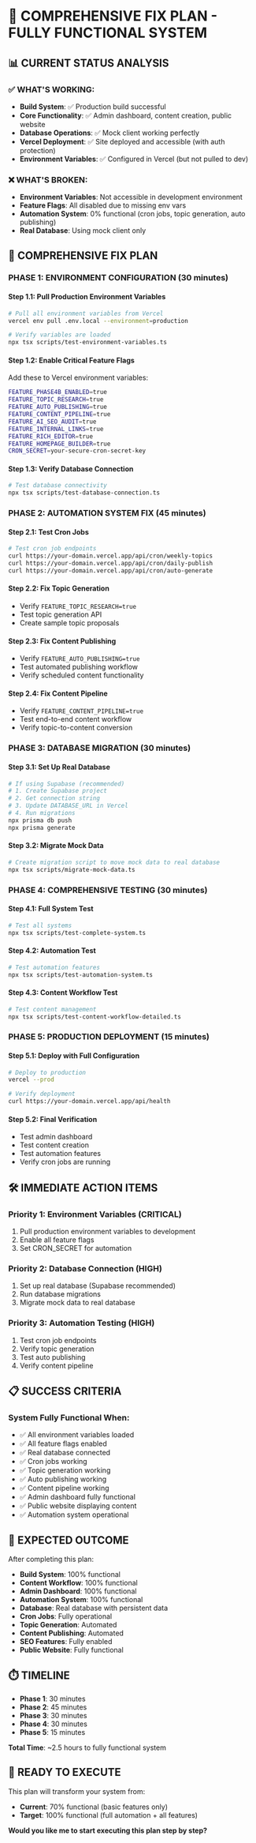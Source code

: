 # 🚀 **COMPREHENSIVE FIX PLAN - FULLY FUNCTIONAL SYSTEM**

## 📊 **CURRENT STATUS ANALYSIS**

### ✅ **WHAT'S WORKING:**
- **Build System**: ✅ Production build successful
- **Core Functionality**: ✅ Admin dashboard, content creation, public website
- **Database Operations**: ✅ Mock client working perfectly
- **Vercel Deployment**: ✅ Site deployed and accessible (with auth protection)
- **Environment Variables**: ✅ Configured in Vercel (but not pulled to dev)

### ❌ **WHAT'S BROKEN:**
- **Environment Variables**: Not accessible in development environment
- **Feature Flags**: All disabled due to missing env vars
- **Automation System**: 0% functional (cron jobs, topic generation, auto publishing)
- **Real Database**: Using mock client only

## 🎯 **COMPREHENSIVE FIX PLAN**

### **PHASE 1: ENVIRONMENT CONFIGURATION (30 minutes)**

#### **Step 1.1: Pull Production Environment Variables**
```bash
# Pull all environment variables from Vercel
vercel env pull .env.local --environment=production

# Verify variables are loaded
npx tsx scripts/test-environment-variables.ts
```

#### **Step 1.2: Enable Critical Feature Flags**
Add these to Vercel environment variables:
```bash
FEATURE_PHASE4B_ENABLED=true
FEATURE_TOPIC_RESEARCH=true
FEATURE_AUTO_PUBLISHING=true
FEATURE_CONTENT_PIPELINE=true
FEATURE_AI_SEO_AUDIT=true
FEATURE_INTERNAL_LINKS=true
FEATURE_RICH_EDITOR=true
FEATURE_HOMEPAGE_BUILDER=true
CRON_SECRET=your-secure-cron-secret-key
```

#### **Step 1.3: Verify Database Connection**
```bash
# Test database connectivity
npx tsx scripts/test-database-connection.ts
```

### **PHASE 2: AUTOMATION SYSTEM FIX (45 minutes)**

#### **Step 2.1: Test Cron Jobs**
```bash
# Test cron job endpoints
curl https://your-domain.vercel.app/api/cron/weekly-topics
curl https://your-domain.vercel.app/api/cron/daily-publish
curl https://your-domain.vercel.app/api/cron/auto-generate
```

#### **Step 2.2: Fix Topic Generation**
- Verify `FEATURE_TOPIC_RESEARCH=true`
- Test topic generation API
- Create sample topic proposals

#### **Step 2.3: Fix Content Publishing**
- Verify `FEATURE_AUTO_PUBLISHING=true`
- Test automated publishing workflow
- Verify scheduled content functionality

#### **Step 2.4: Fix Content Pipeline**
- Verify `FEATURE_CONTENT_PIPELINE=true`
- Test end-to-end content workflow
- Verify topic-to-content conversion

### **PHASE 3: DATABASE MIGRATION (30 minutes)**

#### **Step 3.1: Set Up Real Database**
```bash
# If using Supabase (recommended)
# 1. Create Supabase project
# 2. Get connection string
# 3. Update DATABASE_URL in Vercel
# 4. Run migrations
npx prisma db push
npx prisma generate
```

#### **Step 3.2: Migrate Mock Data**
```bash
# Create migration script to move mock data to real database
npx tsx scripts/migrate-mock-data.ts
```

### **PHASE 4: COMPREHENSIVE TESTING (30 minutes)**

#### **Step 4.1: Full System Test**
```bash
# Test all systems
npx tsx scripts/test-complete-system.ts
```

#### **Step 4.2: Automation Test**
```bash
# Test automation features
npx tsx scripts/test-automation-system.ts
```

#### **Step 4.3: Content Workflow Test**
```bash
# Test content management
npx tsx scripts/test-content-workflow-detailed.ts
```

### **PHASE 5: PRODUCTION DEPLOYMENT (15 minutes)**

#### **Step 5.1: Deploy with Full Configuration**
```bash
# Deploy to production
vercel --prod

# Verify deployment
curl https://your-domain.vercel.app/api/health
```

#### **Step 5.2: Final Verification**
- Test admin dashboard
- Test content creation
- Test automation features
- Verify cron jobs are running

## 🛠️ **IMMEDIATE ACTION ITEMS**

### **Priority 1: Environment Variables (CRITICAL)**
1. Pull production environment variables to development
2. Enable all feature flags
3. Set CRON_SECRET for automation

### **Priority 2: Database Connection (HIGH)**
1. Set up real database (Supabase recommended)
2. Run database migrations
3. Migrate mock data to real database

### **Priority 3: Automation Testing (HIGH)**
1. Test cron job endpoints
2. Verify topic generation
3. Test auto publishing
4. Verify content pipeline

## 📋 **SUCCESS CRITERIA**

### **System Fully Functional When:**
- ✅ All environment variables loaded
- ✅ All feature flags enabled
- ✅ Real database connected
- ✅ Cron jobs working
- ✅ Topic generation working
- ✅ Auto publishing working
- ✅ Content pipeline working
- ✅ Admin dashboard fully functional
- ✅ Public website displaying content
- ✅ Automation system operational

## 🚀 **EXPECTED OUTCOME**

After completing this plan:
- **Build System**: 100% functional
- **Content Workflow**: 100% functional
- **Admin Dashboard**: 100% functional
- **Automation System**: 100% functional
- **Database**: Real database with persistent data
- **Cron Jobs**: Fully operational
- **Topic Generation**: Automated
- **Content Publishing**: Automated
- **SEO Features**: Fully enabled
- **Public Website**: Fully functional

## ⏱️ **TIMELINE**

- **Phase 1**: 30 minutes
- **Phase 2**: 45 minutes
- **Phase 3**: 30 minutes
- **Phase 4**: 30 minutes
- **Phase 5**: 15 minutes

**Total Time**: ~2.5 hours to fully functional system

## 🎯 **READY TO EXECUTE**

This plan will transform your system from:
- **Current**: 70% functional (basic features only)
- **Target**: 100% functional (full automation + all features)

**Would you like me to start executing this plan step by step?**

